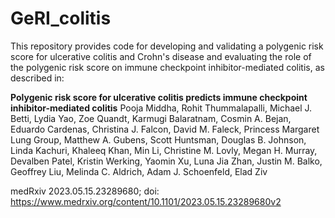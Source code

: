 # GeRI_colitis

This repository provides code for developing and validating a polygenic risk score for ulcerative colitis and Crohn's disease and evaluating the role of the polygenic risk score on immune checkpoint inhibitor-mediated colitis, as described in:

**Polygenic risk score for ulcerative colitis predicts immune checkpoint inhibitor-mediated colitis**
Pooja Middha, Rohit Thummalapalli, Michael J. Betti, Lydia Yao, Zoe Quandt, Karmugi Balaratnam, Cosmin A. Bejan, Eduardo Cardenas, Christina J. Falcon, David M. Faleck, Princess Margaret Lung Group, Matthew A. Gubens, Scott Huntsman, Douglas B. Johnson, Linda Kachuri, Khaleeq Khan, Min Li, Christine M. Lovly, Megan H. Murray, Devalben Patel, Kristin Werking, Yaomin Xu, Luna Jia Zhan, Justin M. Balko, Geoffrey Liu, Melinda C. Aldrich, Adam J. Schoenfeld, Elad Ziv


medRxiv 2023.05.15.23289680; doi: https://www.medrxiv.org/content/10.1101/2023.05.15.23289680v2
